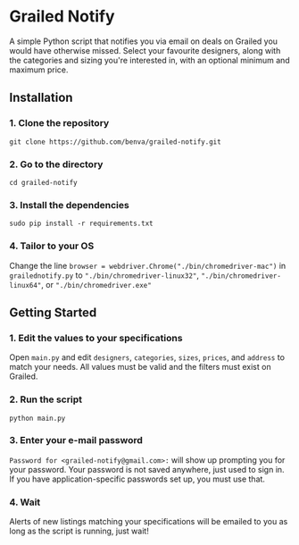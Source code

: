 # Grailed Notify

A simple Python script that notifies you via email on deals on Grailed you would have otherwise missed. Select your favourite designers, along with the categories and sizing you're interested in, with an optional minimum and maximum price.

## Installation

### 1. Clone the repository

`git clone https://github.com/benva/grailed-notify.git`

### 2. Go to the directory

`cd grailed-notify`

### 3. Install the dependencies

`sudo pip install -r requirements.txt`

### 4. Tailor to your OS

Change the line `browser = webdriver.Chrome("./bin/chromedriver-mac")` in `grailednotify.py` to `"./bin/chromedriver-linux32"`, `"./bin/chromedriver-linux64"`, or `"./bin/chromedriver.exe"`


## Getting Started

### 1. Edit the values to your specifications

Open `main.py` and edit `designers`, `categories`, `sizes`, `prices`, and `address` to match your needs. All values must be valid and the filters must exist on Grailed.

### 2. Run the script

`python main.py`

### 3. Enter your e-mail password

`Password for <grailed-notify@gmail.com>:` will show up prompting you for your password. Your password is not saved anywhere, just used to sign in. If you have application-specific passwords set up, you must use that.

### 4. Wait

Alerts of new listings matching your specifications will be emailed to you as long as the script is running, just wait!

